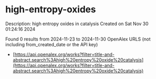 # high-entropy-oxides
Description: high entropy oxides in catalysis
Created on Sat Nov 30 01:24:16 2024

Found 0 results from 2024-11-23 to 2024-11-30
OpenAlex URLS (not including from_created_date or the API key)
- [https://api.openalex.org/works?filter=title-and-abstract.search%3Ahigh%20entropy%20oxide%20catalysis](https://api.openalex.org/works?filter=title-and-abstract.search%3Ahigh%20entropy%20oxide%20catalysis)

